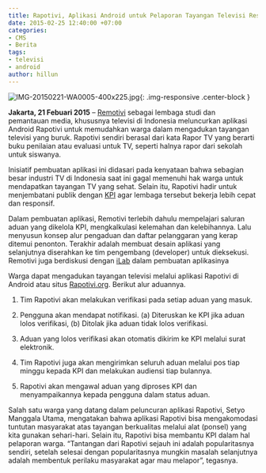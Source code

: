 ```yaml
---
title: Rapotivi, Aplikasi Android untuk Pelaporan Tayangan Televisi Resmi Diluncurkan
date: 2015-02-25 12:40:00 +07:00
categories:
- CMS
- Berita
tags:
- televisi
- android
author: hillun
---
```


![IMG-20150221-WA0005-400x225.jpg](/uploads/IMG-20150221-WA0005-400x225.jpg){: .img-responsive .center-block }

**Jakarta, 21 Febuari 2015** – [Remotivi](http://remotivi.or.id/) sebagai lembaga studi dan pemantauan media, khususnya televisi di Indonesia meluncurkan aplikasi Android Rapotivi untuk memudahkan warga dalam mengadukan tayangan televisi yang buruk. Rapotivi sendiri berasal dari kata Rapor TV yang berarti buku penilaian atau evaluasi untuk TV, seperti halnya rapor dari sekolah untuk siswanya.

Inisiatif pembuatan aplikasi ini didasari pada kenyataan bahwa sebagian besar industri TV di Indonesia saat ini gagal memenuhi hak warga untuk mendapatkan tayangan TV yang sehat. Selain itu, Rapotivi hadir untuk menjembatani publik dengan [KPI](http://kpi.go.id/) agar lembaga tersebut bekerja lebih cepat dan responsif.

Dalam pembuatan aplikasi, Remotivi terlebih dahulu mempelajari saluran aduan yang dikelola KPI, mengkalkulasi kelemahan dan kelebihannya. Lalu menyusun konsep alur pengaduan dan daftar pelanggaran yang kerap ditemui penonton. Terakhir adalah membuat desain aplikasi yang selanjutnya diserahkan ke tim pengembang (developer) untuk dieksekusi. Remotivi juga berdiskusi dengan [iLab](http://www.ilab.or.id/) dalam pembuatan aplikasinya

Warga dapat mengadukan tayangan televisi melalui aplikasi Rapotivi di Android atau situs [Rapotivi.org](http://rapotivi.org/). Berikut alur aduannya.

1. Tim Rapotivi akan melakukan verifikasi pada setiap aduan yang masuk.

2. Pengguna akan mendapat notifikasi. (a) Diteruskan ke KPI jika aduan lolos verifikasi, (b) Ditolak jika aduan tidak lolos verifikasi.

3. Aduan yang lolos verifikasi akan otomatis dikirim ke KPI melalui surat elektronik.

4. Tim Rapotivi juga akan mengirimkan seluruh aduan melalui pos tiap minggu kepada KPI dan melakukan audiensi tiap bulannya.

5. Rapotivi akan mengawal aduan yang diproses KPI dan menyampaikannya kepada pengguna dalam status aduan.

Salah satu warga yang datang dalam peluncuran aplikasi Rapotivi, Setyo Manggala Utama, mengatakan bahwa aplikasi Rapotivi bisa mengakomodasi tuntutan masyarakat atas tayangan berkualitas melalui alat (ponsel) yang kita gunakan sehari-hari. Selain itu, Rapotivi bisa membantu KPI dalam hal pelaporan warga. “Tantangan dari Rapotivi sejauh ini adalah popularitasnya sendiri, setelah selesai dengan popularitasnya mungkin masalah selanjutnya adalah membentuk perilaku masyarakat agar mau melapor”, tegasnya.